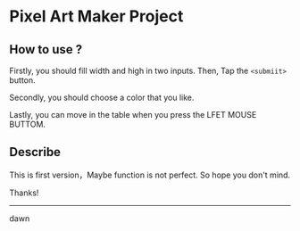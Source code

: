 # Pixel Art Maker Project

## How to use ?

Firstly, you should fill width and high in two inputs. Then, Tap the `<submiit>` button. 

Secondly, you should choose a color that you like.

Lastly, you can move in the table when you press the LFET MOUSE BUTTOM.

## Describe 
This is first version，Maybe function is not perfect. So hope you don't mind.

Thanks!

---

dawn 


